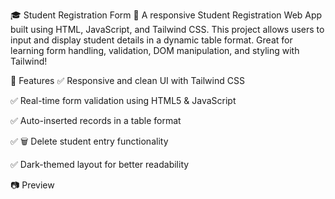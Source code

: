 🎓 Student Registration Form 📝
A responsive Student Registration Web App built using HTML, JavaScript, and Tailwind CSS. This project allows users to input and display student details in a dynamic table format. Great for learning form handling, validation, DOM manipulation, and styling with Tailwind!

🚀 Features
✅ Responsive and clean UI with Tailwind CSS

✅ Real-time form validation using HTML5 & JavaScript

✅ Auto-inserted records in a table format

✅ 🗑️ Delete student entry functionality

✅ Dark-themed layout for better readability

📷 Preview
